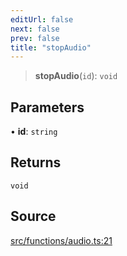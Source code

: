 ```yaml
---
editUrl: false
next: false
prev: false
title: "stopAudio"
---
```


> **stopAudio**(`id`): `void`

## Parameters

• **id**: `string`

## Returns

`void`

## Source

[src/functions/audio.ts:21](https://github.com/relishinc/dill-pixel/blob/c79d8e8552aaa0f13a29535c819ae67d025b4669/src/functions/audio.ts#L21)
